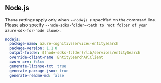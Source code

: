 ## Node.js

These settings apply only when `--nodejs` is specified on the command line.
Please also specify `--node-sdks-folder=<path to root folder of your azure-sdk-for-node clone>`.

``` yaml $(nodejs)
nodejs:
  package-name: azure-cognitiveservices-entitysearch
  package-version: 1.1.0
  output-folder: $(node-sdks-folder)/lib/services/entitySearch
  override-client-name: EntitySearchAPIClient
  azure-arm: false
  generate-license-txt: true
  generate-package-json: true
  generate-readme-md: false
```
